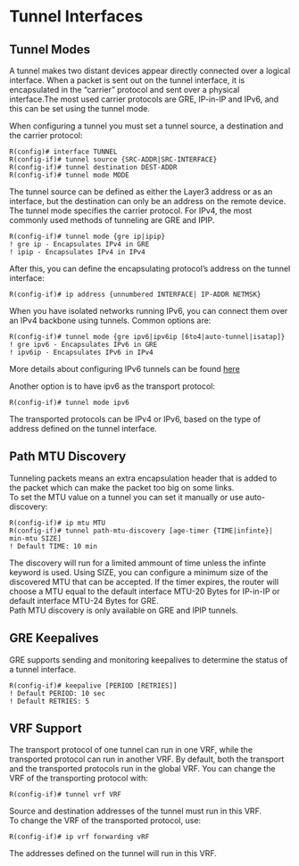 # Tunnel Interfaces

## Tunnel Modes

A tunnel makes two distant devices appear directly connected over a logical interface. When a packet is sent out on the tunnel interface, it is encapsulated in the “carrier” protocol and sent over a physical interface.The most used carrier protocols are GRE, IP-in-IP and IPv6, and this can be set using the tunnel mode.

When configuring a tunnel you must set a tunnel source, a destination and the carrier protocol:

```
R(config)# interface TUNNEL
R(config-if)# tunnel source {SRC-ADDR|SRC-INTERFACE}
R(config-if)# tunnel destination DEST-ADDR
R(config-if)# tunnel mode MODE
```

The tunnel source can be defined as either the Layer3 address or as an interface, but the destination can only be an address on the remote device.\
The tunnel mode specifies the carrier protocol. For IPv4, the most commonly used methods of tunneling are GRE and IPIP.

```
R(config-if)# tunnel mode {gre ip|ipip}
! gre ip - Encapsulates IPv4 in GRE
! ipip - Encapsulates IPv4 in IPv4
```

After this, you can define the encapsulating protocol’s address on the tunnel interface:

```
R(config-if)# ip address {unnumbered INTERFACE| IP-ADDR NETMSK}
```

When you have isolated networks running IPv6, you can connect them over an IPv4 backbone using tunnels. Common options are:

```
R(config-if)# tunnel mode {gre ipv6|ipv6ip [6to4|auto-tunnel|isatap]}
! gre ipv6 - Encapsulates IPv6 in GRE
! ipv6ip - Encapsulates IPv6 in IPv4
```

More details about configuring IPv6 tunnels can be found [here](https://nyquist.eu/interconnecting-ipv6-and-ipv4/#2\_Tunnels)

Another option is to have ipv6 as the transport protocol:

```
R(config-if)# tunnel mode ipv6
```

The transported protocols can be IPv4 or IPv6, based on the type of address defined on the tunnel interface.

## Path MTU Discovery

Tunneling packets means an extra encapsulation header that is added to the packet which can make the packet too big on some links.\
To set the MTU value on a tunnel you can set it manually or use auto-discovery:

```
R(config-if)# ip mtu MTU
R(config-if)# tunnel path-mtu-discovery [age-timer {TIME|infinte}| min-mtu SIZE]
! Default TIME: 10 min
```

The discovery will run for a limited ammount of time unless the infinte keyword is used. Using SIZE, you can configure a minimum size of the discovered MTU that can be accepted. If the timer expires, the router will choose a MTU equal to the default interface MTU-20 Bytes for IP-in-IP or default interface MTU-24 Bytes for GRE.\
Path MTU discovery is only available on GRE and IPIP tunnels.

## GRE Keepalives

GRE supports sending and monitoring keepalives to determine the status of a tunnel interface.

```
R(config-if)# keepalive [PERIOD [RETRIES]]
! Default PERIOD: 10 sec
! Default RETRIES: 5
```

## VRF Support

The transport protocol of one tunnel can run in one VRF, while the transported protocol can run in another VRF. By default, both the transport and the transported protocols run in the global VRF. You can change the VRF of the transporting protocol with:

```
R(config-if)# tunnel vrf VRF
```

Source and destination addresses of the tunnel must run in this VRF.\
To change the VRF of the transported protocol, use:

```
R(config-if)# ip vrf forwarding vRF
```

The addresses defined on the tunnel will run in this VRF.
